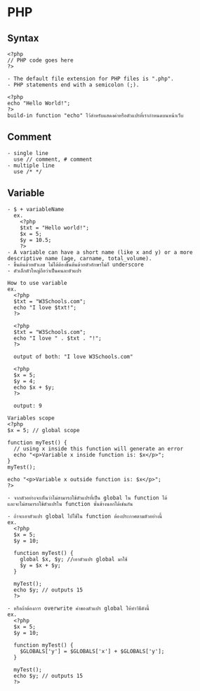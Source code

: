 # PHP

## Syntax
    <?php
    // PHP code goes here
    ?>

    - The default file extension for PHP files is ".php".
    - PHP statements end with a semicolon (;).

    <?php
    echo "Hello World!";
    ?>
    build-in function "echo" ไว้สำหรับแสดงค่าหรือตัวแปรที่เรากำหนดบนหน้าเว็บ

## Comment
    - single line
      use // comment, # comment
    - multiple line
      use /* */

## Variable
    - $ + variableName
      ex.
        <?php
        $txt = "Hello world!";
        $x = 5;
        $y = 10.5;
        ?>
    - A variable can have a short name (like x and y) or a more descriptive name (age, carname, total_volume).
    - ขึ้นต้นด้วยตัวเลข ไม่ได้ต้องขึ้นต้นด้วยตัวอักษรไม่ก็ underscore
    - ตัวเล็กตัวใหญ่ถือว่าเป็นคนละตัวแปร

    How to use variable
    ex. 
      <?php
      $txt = "W3Schools.com";
      echo "I love $txt!";
      ?>

      <?php
      $txt = "W3Schools.com";
      echo "I love " . $txt . "!";
      ?>

      output of both: "I love W3Schools.com"

      <?php
      $x = 5;
      $y = 4;
      echo $x + $y;
      ?>

      output: 9

    Variables scope
    <?php
    $x = 5; // global scope

    function myTest() {
      // using x inside this function will generate an error
      echo "<p>Variable x inside function is: $x</p>";
    }
    myTest();

    echo "<p>Variable x outside function is: $x</p>";
    ?>

    - จากตัวอย่างจะเห็นว่าไม่สามารถใช้ตัวแปรที่เป็น global ใน function ได้
    และจะไม่สามารถใช้ตัวแปรใน function นั้นข้างนอกได้เช่นกัน

    - ถ้าจะเอาตัวแปร global ไปใช้ใน function ต้องประกาศตามตัวอย่างนี้
    ex. 
      <?php
      $x = 5;
      $y = 10;

      function myTest() {
        global $x, $y; //เอาตัวแปร global มาใช้
        $y = $x + $y;
      }

      myTest();
      echo $y; // outputs 15
      ?>

    - หรือถ้าต้องการ overwrite ค่าของตัวแปร global ให้ทำวิธีดังนี้
    ex.
      <?php
      $x = 5;
      $y = 10;

      function myTest() {
        $GLOBALS['y'] = $GLOBALS['x'] + $GLOBALS['y'];
      }

      myTest();
      echo $y; // outputs 15
      ?>